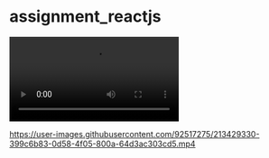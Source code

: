 # assignment_reactjs
![](https://github.com/Asthasing/assignment_reactjs/blob/main/WhatsApp%20Video%202023-01-19%20at%204.38.47%20PM.mp4)


https://user-images.githubusercontent.com/92517275/213429330-399c6b83-0d58-4f05-800a-64d3ac303cd5.mp4

